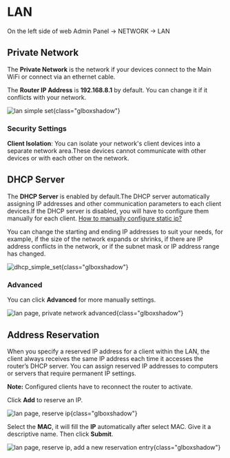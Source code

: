 # LAN

On the left side of web Admin Panel -> NETWORK -> LAN

## Private Network

The **Private Network** is the network if your devices connect to the Main WiFi or connect via an ethernet cable.

The **Router IP Address** is **192.168.8.1** by default. You can change it if it conflicts with your network.

![lan simple set](https://static.gl-inet.com/docs/router/en/4/interface_guide/lan/lan_simple_set.jpg){class="glboxshadow"}

### Security Settings

**Client Isolation**: You can isolate your network's client devices into a separate network area.These devices cannot communicate with other devices or with each other on the network.

## DHCP Server

The **DHCP Server** is enabled by default.The DHCP server automatically assigning IP addresses and other communication parameters to each client devices.If the DHCP server is disabled, you will have to configure them manually for each client. [How to manually configure static ip?](../tutorials/manually_configure_static_ip.md)

You can change the starting and ending IP addresses to suit your needs, for example, if the size of the network expands or shrinks, if there are IP address conflicts in the network, or if the subnet mask or IP address range has changed.

![dhcp_simple_set](https://static.gl-inet.com/docs/router/en/4/interface_guide/lan/dhcp_simple_set.jpg){class="glboxshadow"}

### Advanced

You can click **Advanced** for more manually settings.

![lan page, private network advanced](https://static.gl-inet.com/docs/router/en/4/interface_guide/lan/dhcp_advanced_set.jpg){class="glboxshadow"}

## Address Reservation

When you specify a reserved IP address for a client within the LAN, the client always receives the same IP address each time it accesses the router’s DHCP server. You can assign reserved IP addresses to computers or servers that require permanent IP settings.

**Note:** Configured clients have to reconnect the router to activate.

Click **Add** to reserve an IP.

![lan page, reserve ip](https://static.gl-inet.com/router/docs/en/4/interface_guide/lan/reserve_ip.png){class="glboxshadow"}

Select the **MAC**, it will fill the **IP** automatically after select MAC. Give it a descriptive name. Then click **Submit**.

![lan page, reserve ip, add a new reservation entry](https://static.gl-inet.com/docs/router/en/4/interface_guide/lan/add_a_new_reservation_entry.png){class="glboxshadow"}

